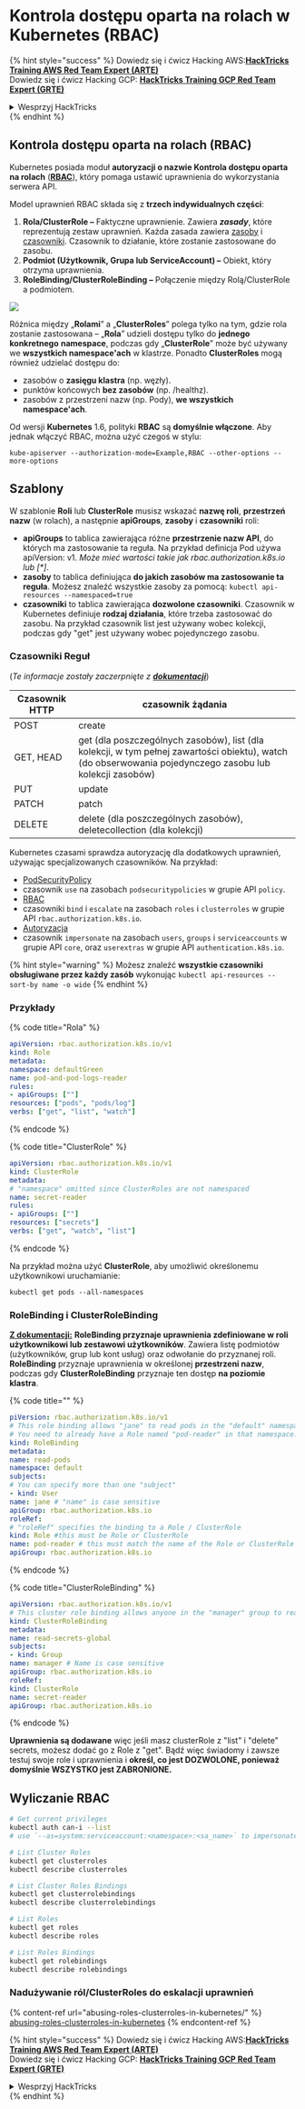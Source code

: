 # Kontrola dostępu oparta na rolach w Kubernetes (RBAC)

{% hint style="success" %}
Dowiedz się i ćwicz Hacking AWS:<img src="/.gitbook/assets/image.png" alt="" data-size="line">[**HackTricks Training AWS Red Team Expert (ARTE)**](https://training.hacktricks.xyz/courses/arte)<img src="/.gitbook/assets/image.png" alt="" data-size="line">\
Dowiedz się i ćwicz Hacking GCP: <img src="/.gitbook/assets/image (2).png" alt="" data-size="line">[**HackTricks Training GCP Red Team Expert (GRTE)**<img src="/.gitbook/assets/image (2).png" alt="" data-size="line">](https://training.hacktricks.xyz/courses/grte)

<details>

<summary>Wesprzyj HackTricks</summary>

* Sprawdź [**plany subskrypcyjne**](https://github.com/sponsors/carlospolop)!
* **Dołącz do** 💬 [**grupy Discord**](https://discord.gg/hRep4RUj7f) lub [**grupy telegramowej**](https://t.me/peass) lub **śledź** nas na **Twitterze** 🐦 [**@hacktricks\_live**](https://twitter.com/hacktricks\_live)**.**
* **Podziel się trikami hakerskimi, przesyłając PR-y do** [**HackTricks**](https://github.com/carlospolop/hacktricks) i [**HackTricks Cloud**](https://github.com/carlospolop/hacktricks-cloud) na githubie.

</details>
{% endhint %}

## Kontrola dostępu oparta na rolach (RBAC)

Kubernetes posiada moduł **autoryzacji o nazwie Kontrola dostępu oparta na rolach** ([**RBAC**](https://kubernetes.io/docs/reference/access-authn-authz/rbac/)), który pomaga ustawić uprawnienia do wykorzystania serwera API.

Model uprawnień RBAC składa się z **trzech indywidualnych części**:

1. **Rola/ClusterRole ­–** Faktyczne uprawnienie. Zawiera _**zasady**_, które reprezentują zestaw uprawnień. Każda zasada zawiera [zasoby](https://kubernetes.io/docs/reference/kubectl/overview/#resource-types) i [czasowniki](https://kubernetes.io/docs/reference/access-authn-authz/authorization/#determine-the-request-verb). Czasownik to działanie, które zostanie zastosowane do zasobu.
2. **Podmiot (Użytkownik, Grupa lub ServiceAccount) –** Obiekt, który otrzyma uprawnienia.
3. **RoleBinding/ClusterRoleBinding –** Połączenie między Rolą/ClusterRole a podmiotem.

![](https://www.cyberark.com/wp-content/uploads/2018/12/rolebiding\_serviceaccount\_and\_role-1024x551.png)

Różnica między „**Rolami**” a „**ClusterRoles**” polega tylko na tym, gdzie rola zostanie zastosowana – „**Rola**” udzieli dostępu tylko do **jednego** **konkretnego** **namespace**, podczas gdy „**ClusterRole**” może być używany we **wszystkich namespace'ach** w klastrze. Ponadto **ClusterRoles** mogą również udzielać dostępu do:

* zasobów o **zasięgu klastra** (np. węzły).
* punktów końcowych **bez zasobów** (np. /healthz).
* zasobów z przestrzeni nazw (np. Pody), **we wszystkich namespace'ach**.

Od wersji **Kubernetes** 1.6, polityki **RBAC** są **domyślnie włączone**. Aby jednak włączyć RBAC, można użyć czegoś w stylu:
```
kube-apiserver --authorization-mode=Example,RBAC --other-options --more-options
```
## Szablony

W szablonie **Roli** lub **ClusterRole** musisz wskazać **nazwę roli**, **przestrzeń nazw** (w rolach), a następnie **apiGroups**, **zasoby** i **czasowniki** roli:

- **apiGroups** to tablica zawierająca różne **przestrzenie nazw API**, do których ma zastosowanie ta reguła. Na przykład definicja Pod używa apiVersion: v1. _Może mieć wartości takie jak rbac.authorization.k8s.io lub \[\*]_.
- **zasoby** to tablica definiująca **do jakich zasobów ma zastosowanie ta reguła**. Możesz znaleźć wszystkie zasoby za pomocą: `kubectl api-resources --namespaced=true`
- **czasowniki** to tablica zawierająca **dozwolone czasowniki**. Czasownik w Kubernetes definiuje **rodzaj działania**, które trzeba zastosować do zasobu. Na przykład czasownik list jest używany wobec kolekcji, podczas gdy "get" jest używany wobec pojedynczego zasobu.

### Czasowniki Reguł

(_Te informacje zostały zaczerpnięte z_ [_**dokumentacji**_](https://kubernetes.io/docs/reference/access-authn-authz/authorization/#determine-the-request-verb))

| Czasownik HTTP | czasownik żądania                                                                                                                                             |
| -------------- | ------------------------------------------------------------------------------------------------------------------------------------------------------------- |
| POST           | create                                                                                                                                                        |
| GET, HEAD      | get (dla poszczególnych zasobów), list (dla kolekcji, w tym pełnej zawartości obiektu), watch (do obserwowania pojedynczego zasobu lub kolekcji zasobów) |
| PUT            | update                                                                                                                                                        |
| PATCH          | patch                                                                                                                                                         |
| DELETE         | delete (dla poszczególnych zasobów), deletecollection (dla kolekcji)                                                                                         |

Kubernetes czasami sprawdza autoryzację dla dodatkowych uprawnień, używając specjalizowanych czasowników. Na przykład:

- [PodSecurityPolicy](https://kubernetes.io/docs/concepts/policy/pod-security-policy/)
- czasownik `use` na zasobach `podsecuritypolicies` w grupie API `policy`.
- [RBAC](https://kubernetes.io/docs/reference/access-authn-authz/rbac/#privilege-escalation-prevention-and-bootstrapping)
- czasowniki `bind` i `escalate` na zasobach `roles` i `clusterroles` w grupie API `rbac.authorization.k8s.io`.
- [Autoryzacja](https://kubernetes.io/docs/reference/access-authn-authz/authentication/)
- czasownik `impersonate` na zasobach `users`, `groups` i `serviceaccounts` w grupie API `core`, oraz `userextras` w grupie API `authentication.k8s.io`.

{% hint style="warning" %}
Możesz znaleźć **wszystkie czasowniki obsługiwane przez każdy zasób** wykonując `kubectl api-resources --sort-by name -o wide`
{% endhint %}

### Przykłady

{% code title="Rola" %}
```yaml
apiVersion: rbac.authorization.k8s.io/v1
kind: Role
metadata:
namespace: defaultGreen
name: pod-and-pod-logs-reader
rules:
- apiGroups: [""]
resources: ["pods", "pods/log"]
verbs: ["get", "list", "watch"]
```
{% endcode %}

{% code title="ClusterRole" %}
```yaml
apiVersion: rbac.authorization.k8s.io/v1
kind: ClusterRole
metadata:
# "namespace" omitted since ClusterRoles are not namespaced
name: secret-reader
rules:
- apiGroups: [""]
resources: ["secrets"]
verbs: ["get", "watch", "list"]
```
{% endcode %}

Na przykład można użyć **ClusterRole**, aby umożliwić określonemu użytkownikowi uruchamianie:
```
kubectl get pods --all-namespaces
```
### **RoleBinding i ClusterRoleBinding**

**[Z dokumentacji:](https://kubernetes.io/docs/reference/access-authn-authz/rbac/#rolebinding-and-clusterrolebinding)** **RoleBinding przyznaje uprawnienia zdefiniowane w roli użytkownikowi lub zestawowi użytkowników**. Zawiera listę podmiotów (użytkowników, grup lub kont usług) oraz odwołanie do przyznanej roli. **RoleBinding** przyznaje uprawnienia w określonej **przestrzeni nazw**, podczas gdy **ClusterRoleBinding** przyznaje ten dostęp **na poziomie klastra**.

{% code title="" %}
```yaml
piVersion: rbac.authorization.k8s.io/v1
# This role binding allows "jane" to read pods in the "default" namespace.
# You need to already have a Role named "pod-reader" in that namespace.
kind: RoleBinding
metadata:
name: read-pods
namespace: default
subjects:
# You can specify more than one "subject"
- kind: User
name: jane # "name" is case sensitive
apiGroup: rbac.authorization.k8s.io
roleRef:
# "roleRef" specifies the binding to a Role / ClusterRole
kind: Role #this must be Role or ClusterRole
name: pod-reader # this must match the name of the Role or ClusterRole you wish to bind to
apiGroup: rbac.authorization.k8s.io
```
{% endcode %}

{% code title="ClusterRoleBinding" %}
```yaml
apiVersion: rbac.authorization.k8s.io/v1
# This cluster role binding allows anyone in the "manager" group to read secrets in any namespace.
kind: ClusterRoleBinding
metadata:
name: read-secrets-global
subjects:
- kind: Group
name: manager # Name is case sensitive
apiGroup: rbac.authorization.k8s.io
roleRef:
kind: ClusterRole
name: secret-reader
apiGroup: rbac.authorization.k8s.io
```
{% endcode %}

**Uprawnienia są dodawane** więc jeśli masz clusterRole z "list" i "delete" secrets, możesz dodać go z Role z "get". Bądź więc świadomy i zawsze testuj swoje role i uprawnienia i **określ, co jest DOZWOLONE, ponieważ domyślnie WSZYSTKO jest ZABRONIONE.**

## **Wyliczanie RBAC**
```bash
# Get current privileges
kubectl auth can-i --list
# use `--as=system:serviceaccount:<namespace>:<sa_name>` to impersonate a service account

# List Cluster Roles
kubectl get clusterroles
kubectl describe clusterroles

# List Cluster Roles Bindings
kubectl get clusterrolebindings
kubectl describe clusterrolebindings

# List Roles
kubectl get roles
kubectl describe roles

# List Roles Bindings
kubectl get rolebindings
kubectl describe rolebindings
```
### Nadużywanie ról/ClusterRoles do eskalacji uprawnień

{% content-ref url="abusing-roles-clusterroles-in-kubernetes/" %}
[abusing-roles-clusterroles-in-kubernetes](abusing-roles-clusterroles-in-kubernetes/)
{% endcontent-ref %}

{% hint style="success" %}
Dowiedz się i ćwicz Hacking AWS:<img src="/.gitbook/assets/image.png" alt="" data-size="line">[**HackTricks Training AWS Red Team Expert (ARTE)**](https://training.hacktricks.xyz/courses/arte)<img src="/.gitbook/assets/image.png" alt="" data-size="line">\
Dowiedz się i ćwicz Hacking GCP: <img src="/.gitbook/assets/image (2).png" alt="" data-size="line">[**HackTricks Training GCP Red Team Expert (GRTE)**<img src="/.gitbook/assets/image (2).png" alt="" data-size="line">](https://training.hacktricks.xyz/courses/grte)

<details>

<summary>Wesprzyj HackTricks</summary>

* Sprawdź [**plany subskrypcyjne**](https://github.com/sponsors/carlospolop)!
* **Dołącz do** 💬 [**grupy Discord**](https://discord.gg/hRep4RUj7f) lub [**grupy telegramowej**](https://t.me/peass) lub **śledź** nas na **Twitterze** 🐦 [**@hacktricks\_live**](https://twitter.com/hacktricks\_live)**.**
* **Podziel się sztuczkami hakerskimi, przesyłając PR-y do** [**HackTricks**](https://github.com/carlospolop/hacktricks) i [**HackTricks Cloud**](https://github.com/carlospolop/hacktricks-cloud) github repos.

</details>
{% endhint %}
